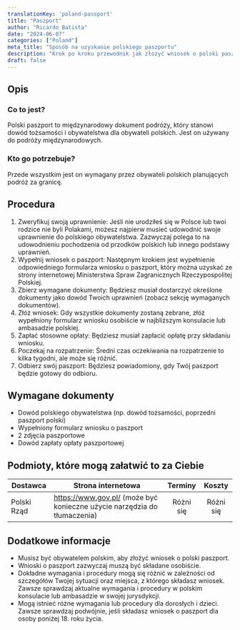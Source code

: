 ```yaml
---
translationKey: 'poland-passport'
title: "Paszport"
author: "Ricardo Batista"
date: "2024-06-07"
categories: ["Poland"]
meta_title: "Sposób na uzyskanie polskiego paszportu"
description: "Krok po kroku przewodnik jak złożyć wniosek o polski paszport"
draft: false
---
```


## Opis
### Co to jest?
Polski paszport to międzynarodowy dokument podróży, który stanowi dowód tożsamości i obywatelstwa dla obywateli polskich. Jest on używany do podróży międzynarodowych.

### Kto go potrzebuje?
Przede wszystkim jest on wymagany przez obywateli polskich planujących podróż za granicę.

## Procedura
1. Zweryfikuj swoją uprawnienie: Jeśli nie urodziłeś się w Polsce lub twoi rodzice nie byli Polakami, możesz najpierw musieć udowodnić swoje uprawnienie do polskiego obywatelstwa. Zazwyczaj polega to na udowodnieniu pochodzenia od przodków polskich lub innego podstawy uprawnień.
2. Wypełnij wniosek o paszport: Następnym krokiem jest wypełnienie odpowiedniego formularza wniosku o paszport, który można uzyskać ze strony internetowej Ministerstwa Spraw Zagranicznych Rzeczypospolitej Polskiej.
3. Zbierz wymagane dokumenty: Będziesz musiał dostarczyć określone dokumenty jako dowód Twoich uprawnień (zobacz sekcję wymaganych dokumentów).
4. Złóż wniosek: Gdy wszystkie dokumenty zostaną zebrane, złóż wypełniony formularz wniosku osobiście w najbliższym konsulacie lub ambasadzie polskiej.
5. Zapłać stosowne opłaty: Będziesz musiał zapłacić opłatę przy składaniu wniosku.
6. Poczekaj na rozpatrzenie: Średni czas oczekiwania na rozpatrzenie to kilka tygodni, ale może się różnić.
7. Odbierz swój paszport: Będziesz powiadomiony, gdy Twój paszport będzie gotowy do odbioru.

## Wymagane dokumenty
- Dowód polskiego obywatelstwa (np. dowód tożsamości, poprzedni paszport polski)
- Wypełniony formularz wniosku o paszport
- 2 zdjęcia paszportowe
- Dowód zapłaty opłaty paszportowej

## Podmioty, które mogą załatwić to za Ciebie

| Dostawca       |     Strona internetowa     |     Terminy    |       Koszty      |
| --------------- | --------------- |  :-------------: | :-------------: |
| Polski Rząd  |  https://www.gov.pl/ (może być konieczne użycie narzędzia do tłumaczenia)   |      Różni się      |        Różni się       |

## Dodatkowe informacje
- Musisz być obywatelem polskim, aby złożyć wniosek o polski paszport.
- Wnioski o paszport zazwyczaj muszą być składane osobiście.
- Dokładne wymagania i procedury mogą się różnić w zależności od szczegółów Twojej sytuacji oraz miejsca, z którego składasz wniosek. Zawsze sprawdzaj aktualne wymagania i procedury w polskim konsulacie lub ambasadzie w swojej jurysdykcji.
- Mogą istnieć różne wymagania lub procedury dla dorosłych i dzieci. Zawsze sprawdzaj podwójnie, jeśli składasz wniosek o paszport dla osoby poniżej 18. roku życia.